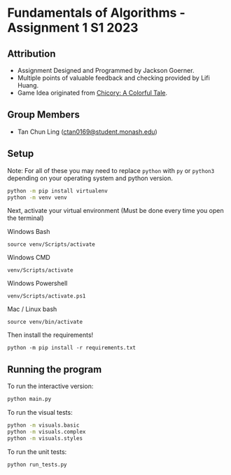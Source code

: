 # Fundamentals of Algorithms - Assignment 1 S1 2023

## Attribution

* Assignment Designed and Programmed by Jackson Goerner.
* Multiple points of valuable feedback and checking provided by Lifi Huang.
* Game Idea originated from [Chicory: A Colorful Tale](https://chicorygame.com/).

## Group Members

- Tan Chun Ling (ctan0169@student.monash.edu)

## Setup

Note: For all of these you may need to replace `python` with `py` or `python3` depending on your operating system and python version.

```bash
python -m pip install virtualenv
python -m venv venv
```

Next, activate your virtual environment (Must be done every time you open the terminal)

Windows Bash
```
source venv/Scripts/activate
```

Windows CMD
```
venv/Scripts/activate
```

Windows Powershell
```
venv/Scripts/activate.ps1
```

Mac / Linux bash
```
source venv/bin/activate
```

Then install the requirements!
```
python -m pip install -r requirements.txt
```

## Running the program

To run the interactive version:

```bash
python main.py
```

To run the visual tests:

```bash
python -m visuals.basic
python -m visuals.complex
python -m visuals.styles
```

To run the unit tests:

```bash
python run_tests.py
```
